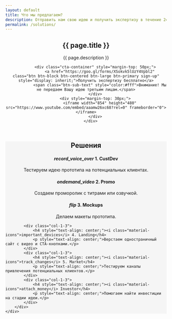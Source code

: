 ```yaml
---
layout: default
title: Что мы предлагаем?
description: Отправить нам свою идею и получить экспертизу в течение 24 ч.
permalink: /solutions/
---
```

<header class="fancy-hero new-content">
 		<div class="container">
 			<h2>{{ page.title }}</h2>
			<p class="sub-text landing-page">{{ page.description }}</p>

			<div class="cta-container" style="margin-top: 50px;">
				<a href="https://goo.gl/forms/XSokvk5lUzY4Vpbl2" class="btn btn-block btn-centered btn-large btn-primary sign-up" style="display: inherit;">Получить экспертизу бесплатно</a>
				<span class="btn-sub-text" style="color:#fff">Внимание! Мы не передаем Вашу идею третьим лицам.</span>
			</div>
			<div style="margin-top: 30px;">
				<iframe width="854" height="480" src="https://www.youtube.com/embed/aaamw26xc68?rel=0" frameborder="0"></iframe>
			</div>
		</div>
</header>

<section style="background: #f5f5f5">
	<div class="container">
		<h2 style="text-align: center;">Решения</h2>
		<div class="other-features">
			<div class="col-1-3">
				<h4 style="text-align: center;"><i class="material-icons">record_voice_over</i> 1. CustDev</h4>
				<p style="text-align: center;">Тестируем идею прототипа на потенциальных клиентах.</p>
			</div>
			<div class="col-1-3">
				<h4 style="text-align: center;"><i class="material-icons">ondemand_video</i> 2. Promo</h4>
				<p style="text-align: center;">Создаем проморолик с титрами или озвучкой.</p>
			</div>
			<div class="col-1-3">
				<h4 style="text-align: center;"><i class="material-icons">flip</i> 3. Mockups</h4>
				<p style="text-align: center;">Делаем макеты прототипа.</p>
			</div>

			<div class="col-1-3">
				<h4 style="text-align: center;"><i class="material-icons">important_devices</i> 4. Landing</h4>
				<p style="text-align: center;">Верстаем одностраничный сайт с видео и CTA-кнопками.</p>
			</div>
			<div class="col-1-3">
				<h4 style="text-align: center;"><i class="material-icons">track_changes</i> 5. Market</h4>
				<p style="text-align: center;">Тестируем каналы привлечения потенциальных клиентов.</p>
			</div>
			<div class="col-1-3">
				<h4 style="text-align: center;"><i class="material-icons">attach_money</i> Investor</h4>
				<p style="text-align: center;">Помогаем найти инвестиции на стадии идеи.</p>
			</div>
		</div>
	</div>
</section>


